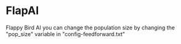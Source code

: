 # FlapAI

Flappy Bird AI 
you can change the population size by changing the "pop_size" variable in "config-feedforward.txt"
